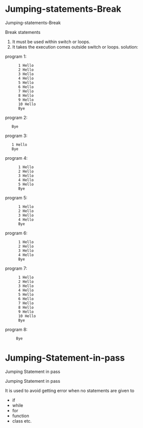 # Jumping-statements-Break
Jumping-statements-Break

Break statements

1) It must be used within switch or loops.
2) It takes the execution comes outside switch or loops.
solution:

program 1:
       
          1 Hello
          2 Hello
          3 Hello
          4 Hello
          5 Hello
          6 Hello
          7 Hello
          8 Hello
          9 Hello
          10 Hello
          Bye
          
          
program 2:

       Bye
          
program 3:

       1 Hello
       Bye

program 4:

          1 Hello
          2 Hello
          3 Hello
          4 Hello
          5 Hello
          Bye
          
program 5:
 
          1 Hello
          2 Hello
          3 Hello
          4 Hello
          Bye
program 6:

          1 Hello
          2 Hello
          3 Hello
          4 Hello
          Bye
          
program 7:

          1 Hello
          2 Hello
          3 Hello
          4 Hello
          5 Hello
          6 Hello
          7 Hello
          8 Hello
          9 Hello
          10 Hello
          Bye
program 8:

         Bye

# Jumping-Statement-in-pass
Jumping Statement in pass

Jumping Statement in pass

It is used to avoid getting error when no statements are given to 
* if 
* while
* for
* function
* class etc.
